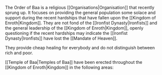 
The Order of Baa is a religious [[Organisations|Organisation]] that recently sprung up. It focuses on providing the general population some solace and support during the recent hardships that have fallen upon the [[Kingdom of Enroth|Kingdom]]. They are not fond of the [[Ironfist Dynasty|Ironfists]] and the general leadership of the [[Kingdom of Enroth|Kingdom]], openly questioning if the recent hardships may indicate the [[Ironfist Dynasty|Ironfists]] have lost the [[Mandate of Heaven]].

They provide cheap healing for everybody and do not distinguish between rich and poor.

[[Temple of Baa|Temples of Baa]] have been erected throughout the [[Kingdom of Enroth|Kingdom]] in the following areas:

